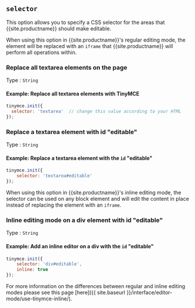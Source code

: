 ## `selector`

This option allows you to specify a CSS selector for the areas that {{site.productname}} should make editable.

When using this option in {{site.productname}}'s regular editing mode, the element will be replaced with an `iframe` that {{site.productname}} will perform all operations within.

### Replace all textarea elements on the page

Type
: `String`

#### Example: Replace all textarea elements with TinyMCE

```js
tinymce.init({
  selector: 'textarea'  // change this value according to your HTML
});
```

### Replace a textarea element with id "editable"

Type
: `String`

#### Example: Replace a textarea element with the `id` "editable"

```js
tinymce.init({
    selector: 'textarea#editable'
});
```

When using this option in {{site.productname}}'s inline editing mode, the selector can be used on any block element and will edit the content in place instead of replacing the element with an `iframe`.

### Inline editing mode on a div element with id "editable"

Type
: `String`

#### Example: Add an inline editor on a div with the `id` "editable"

```js
tinymce.init({
    selector: 'div#editable',
    inline: true
});
```

For more information on the differences between regular and inline editing modes please see this page [here]({{ site.baseurl }}/interface/editor-mode/use-tinymce-inline/).
